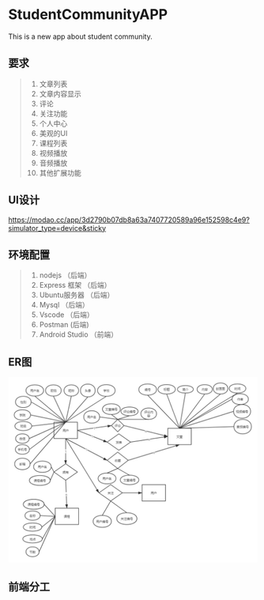 # StudentCommunityAPP
This is a new app about student community.

## 要求

> 1. 文章列表
> 2. 文章内容显示
> 3. 评论
> 4. 关注功能
> 5. 个人中心
> 6. 美观的UI
> 7. 课程列表
> 8. 视频播放
> 9. 音频播放
> 10. 其他扩展功能

## UI设计

https://modao.cc/app/3d2790b07db8a63a7407720589a96e152598c4e9?simulator_type=device&sticky

## 环境配置

> 1. nodejs （后端）
> 2. Express 框架 （后端）
> 3. Ubuntu服务器 （后端）
> 4. Mysql （后端）
> 5. Vscode （后端）
> 6. Postman (后端)
> 7. Android Studio （前端）

## ER图

<img src="https://github.com/carjeff/StudentCommunityAPP/raw/master/pictures/ER.png">



## 前端分工

